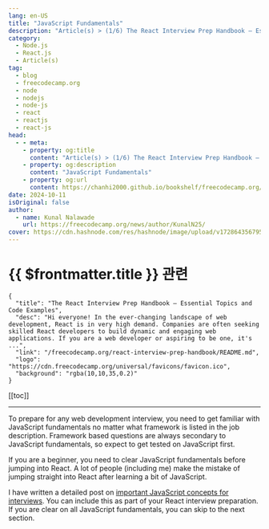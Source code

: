 ```yaml
---
lang: en-US
title: "JavaScript Fundamentals"
description: "Article(s) > (1/6) The React Interview Prep Handbook – Essential Topics and Code Examples" 
category:
  - Node.js
  - React.js
  - Article(s)
tag:
  - blog
  - freecodecamp.org
  - node
  - nodejs
  - node-js
  - react
  - reactjs
  - react-js
head:
  - - meta:
    - property: og:title
      content: "Article(s) > (1/6) The React Interview Prep Handbook – Essential Topics and Code Examples"
    - property: og:description
      content: "JavaScript Fundamentals"
    - property: og:url
      content: https://chanhi2000.github.io/bookshelf/freecodecamp.org/react-interview-prep-handbook/javascript-fundamentals.html
date: 2024-10-11
isOriginal: false
author:
  - name: Kunal Nalawade
    url: https://freecodecamp.org/news/author/KunalN25/
cover: https://cdn.hashnode.com/res/hashnode/image/upload/v1728643567956/00c98d19-4694-4942-9ad2-d2f25bcf05c0.png
---
```


# {{ $frontmatter.title }} 관련

```component VPCard
{
  "title": "The React Interview Prep Handbook – Essential Topics and Code Examples",
  "desc": "Hi everyone! In the ever-changing landscape of web development, React is in very high demand. Companies are often seeking skilled React developers to build dynamic and engaging web applications. If you are a web developer or aspiring to be one, it's ...",
  "link": "/freecodecamp.org/react-interview-prep-handbook/README.md",
  "logo": "https://cdn.freecodecamp.org/universal/favicons/favicon.ico",
  "background": "rgba(10,10,35,0.2)"
}
```

[[toc]]

---

<SiteInfo
  name="The React Interview Prep Handbook – Essential Topics and Code Examples"
  desc="Hi everyone! In the ever-changing landscape of web development, React is in very high demand. Companies are often seeking skilled React developers to build dynamic and engaging web applications. If you are a web developer or aspiring to be one, it's ..."
  url="https://freecodecamp.org/news/react-interview-prep-handbook#heading-javascript-fundamentals"
  logo="https://cdn.freecodecamp.org/universal/favicons/favicon.ico"
  preview="https://cdn.hashnode.com/res/hashnode/image/upload/v1728643567956/00c98d19-4694-4942-9ad2-d2f25bcf05c0.png"/>

To prepare for any web development interview, you need to get familiar with JavaScript fundamentals no matter what framework is listed in the job description. Framework based questions are always secondary to JavaScript fundamentals, so expect to get tested on JavaScript first.

If you are a beginner, you need to clear JavaScript fundamentals before jumping into React. A lot of people (including me) make the mistake of jumping straight into React after learning a bit of JavaScript.

I have written a detailed post on [important JavaScript concepts for interviews](/freecodecamp.org/js-interview-prep-handbook/README.md). You can include this as part of your React interview preparation. If you are clear on all JavaScript fundamentals, you can skip to the next section.